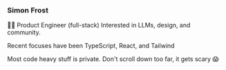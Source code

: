 ### Simon Frost

🧑‍💻 Product Engineer (full-stack)
Interested in LLMs, design, and community.

Recent focuses have been TypeScript, React, and Tailwind

Most code heavy stuff is private. Don't scroll down too far, it gets scary 😱
